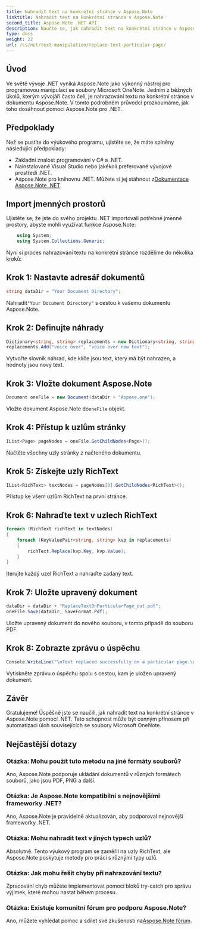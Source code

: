 ```yaml
---
title: Nahradit text na konkrétní stránce v Aspose.Note
linktitle: Nahradit text na konkrétní stránce v Aspose.Note
second_title: Aspose.Note .NET API
description: Naučte se, jak nahradit text na konkrétní stránce v Aspose.Note pomocí .NET. Postupujte podle našeho podrobného průvodce pro efektivní manipulaci s textem.
type: docs
weight: 22
url: /cs/net/text-manipulation/replace-text-particular-page/
---
```

## Úvod
Ve světě vývoje .NET vyniká Aspose.Note jako výkonný nástroj pro programovou manipulaci se soubory Microsoft OneNote. Jedním z běžných úkolů, kterým vývojáři často čelí, je nahrazování textu na konkrétní stránce v dokumentu Aspose.Note. V tomto podrobném průvodci prozkoumáme, jak toho dosáhnout pomocí Aspose.Note pro .NET.
## Předpoklady
Než se pustíte do výukového programu, ujistěte se, že máte splněny následující předpoklady:
- Základní znalost programování v C# a .NET.
- Nainstalované Visual Studio nebo jakékoli preferované vývojové prostředí .NET.
-  Aspose.Note pro knihovnu .NET. Můžete si jej stáhnout z[Dokumentace Aspose.Note .NET](https://reference.aspose.com/note/net/).
## Import jmenných prostorů
Ujistěte se, že jste do svého projektu .NET importovali potřebné jmenné prostory, abyste mohli využívat funkce Aspose.Note:
```csharp
    using System;
    using System.Collections.Generic;
```
Nyní si proces nahrazování textu na konkrétní stránce rozdělíme do několika kroků:
## Krok 1: Nastavte adresář dokumentů
```csharp
string dataDir = "Your Document Directory";
```
 Nahradit`"Your Document Directory"` s cestou k vašemu dokumentu Aspose.Note.
## Krok 2: Definujte náhrady
```csharp
Dictionary<string, string> replacements = new Dictionary<string, string>();
replacements.Add("voice over", "voice over new text");
```
Vytvořte slovník náhrad, kde klíče jsou text, který má být nahrazen, a hodnoty jsou nový text.
## Krok 3: Vložte dokument Aspose.Note
```csharp
Document oneFile = new Document(dataDir + "Aspose.one");
```
 Vložte dokument Aspose.Note do`oneFile` objekt.
## Krok 4: Přístup k uzlům stránky
```csharp
IList<Page> pageNodes = oneFile.GetChildNodes<Page>();
```
Načtěte všechny uzly stránky z načteného dokumentu.
## Krok 5: Získejte uzly RichText
```csharp
IList<RichText> textNodes = pageNodes[0].GetChildNodes<RichText>();
```
Přístup ke všem uzlům RichText na první stránce.
## Krok 6: Nahraďte text v uzlech RichText
```csharp
foreach (RichText richText in textNodes)
{
    foreach (KeyValuePair<string, string> kvp in replacements)
    {
        richText.Replace(kvp.Key, kvp.Value);
    }
}
```
Iterujte každý uzel RichText a nahraďte zadaný text.
## Krok 7: Uložte upravený dokument
```csharp
dataDir = dataDir + "ReplaceTextOnParticularPage_out.pdf";
oneFile.Save(dataDir, SaveFormat.Pdf);
```
Uložte upravený dokument do nového souboru, v tomto případě do souboru PDF.
## Krok 8: Zobrazte zprávu o úspěchu
```csharp
Console.WriteLine("\nText replaced successfully on a particular page.\nFile saved at " + dataDir);
```
Vytiskněte zprávu o úspěchu spolu s cestou, kam je uložen upravený dokument.
## Závěr
Gratulujeme! Úspěšně jste se naučili, jak nahradit text na konkrétní stránce v Aspose.Note pomocí .NET. Tato schopnost může být cenným přínosem při automatizaci úloh souvisejících se soubory Microsoft OneNote.
## Nejčastější dotazy
### Otázka: Mohu použít tuto metodu na jiné formáty souborů?
Ano, Aspose.Note podporuje ukládání dokumentů v různých formátech souborů, jako jsou PDF, PNG a další.
### Otázka: Je Aspose.Note kompatibilní s nejnovějšími frameworky .NET?
Ano, Aspose.Note je pravidelně aktualizován, aby podporoval nejnovější frameworky .NET.
### Otázka: Mohu nahradit text v jiných typech uzlů?
Absolutně. Tento výukový program se zaměřil na uzly RichText, ale Aspose.Note poskytuje metody pro práci s různými typy uzlů.
### Otázka: Jak mohu řešit chyby při nahrazování textu?
Zpracování chyb můžete implementovat pomocí bloků try-catch pro správu výjimek, které mohou nastat během procesu.
### Otázka: Existuje komunitní fórum pro podporu Aspose.Note?
 Ano, můžete vyhledat pomoc a sdílet své zkušenosti na[Aspose.Note fórum](https://forum.aspose.com/c/note/28).